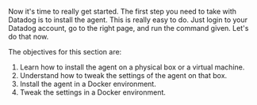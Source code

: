 Now it's time to really get started. The first step you need to take with Datadog is to install the agent. This is really easy to do. Just login to your Datadog account, go to the right page, and run the command given. Let's do that now.

The objectives for this section are:

1. Learn how to install the agent on a physical box or a virtual machine.
2. Understand how to tweak the settings of the agent on that box.
3. Install the agent in a Docker environment.
4. Tweak the settings in a Docker environment.

